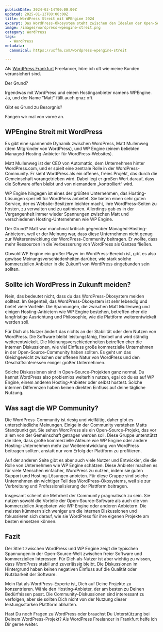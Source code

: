 ```yaml
---
publishDate: 2024-03-14T00:00:00Z
updated: 2025-01-13T00:00:00Z
title: WordPress Streit mit WPEngine 2024
excerpt: Das WordPress-Ökosystem steht zwischen den Idealen der Open-Source-Community und dem wachsenden Einfluss kommerzieller Unternehmen wie WP Engine. Matt Mullenweg, Mitgründer von WordPress, betont die Bedeutung der Gemeinschaft.
image: /images/wordpress-wpengine-streit.png
category: WordPress
tags:
  - WordPress
metadata:
  canonical: https://uxffm.com/wordpress-wpengine-streit

---
```


Als <a href="/service/wordpress-frankfurt">WordPress Frankfurt</a> Freelancer, höre ich oft wie meine Kunden verunsichert sind.

Der Grund?

Irgendwas mit WordPress und einem Hostinganbieter namens WPEngine. Ja, und der Name "Matt" fällt auch gnaz oft.

Gibt es Grund zu Besorgnis?

Fangen wir mal von vorne an.

## WPEngine Streit mit WordPress

Es gibt eine spannende Dynamik zwischen WordPress, Matt Mullenweg (dem Mitgründer von WordPress), und WP Engine (einem beliebten Managed-Hosting-Anbieter für WordPress-Websites).

Matt Mullenweg ist der CEO von Automattic, dem Unternehmen hinter WordPress.com, und er spielt eine zentrale Rolle in der WordPress-Community. Er sieht WordPress als ein offenes, freies Projekt, das durch die Gemeinschaft vorangetrieben wird. Dabei legt er großen Wert darauf, dass die Software offen bleibt und von niemandem „kontrolliert“ wird.

WP Engine hingegen ist eines der größten Unternehmen, das Hosting-Lösungen speziell für WordPress anbietet. Sie bieten einen sehr guten Service, der es Website-Besitzern leichter macht, ihre WordPress-Seiten zu hosten, zu verwalten und zu optimieren. Allerdings gab es in der Vergangenheit immer wieder Spannungen zwischen Matt und verschiedenen Hosting-Unternehmen wie WP Engine.

Der Grund? Matt war manchmal kritisch gegenüber Managed-Hosting-Anbietern, weil er der Meinung war, dass diese Unternehmen nicht genug zur Weiterentwicklung der WordPress-Community beitragen. Er wollte, dass mehr Ressourcen in die Verbesserung von WordPress als Ganzes fließen.

Obwohl WP Engine ein großer Player im WordPress-Bereich ist, gibt es also gewisse Meinungsverschiedenheiten darüber, wie stark solche kommerziellen Anbieter in die Zukunft von WordPress eingebunden sein sollten.

## Sollte ich WordPress in Zukunft meiden?

Nein, das bedeutet nicht, dass du das WordPress-Ökosystem meiden solltest. Im Gegenteil, das WordPress-Ökosystem ist sehr lebendig und bietet viele Vorteile. Die Spannungen, die zwischen Matt Mullenweg und einigen Hosting-Anbietern wie WP Engine bestehen, betreffen eher die langfristige Ausrichtung und Philosophie, wie die Plattform weiterentwickelt werden soll.

Für Dich als Nutzer ändert das nichts an der Stabilität oder dem Nutzen von WordPress. Die Software bleibt leistungsfähig, flexibel und wird ständig weiterentwickelt. Die Meinungsverschiedenheiten betreffen eher die internen Diskussionen, wie viel Einfluss große kommerzielle Unternehmen in der Open-Source-Community haben sollten. Es geht um das Gleichgewicht zwischen der offenen Natur von WordPress und den Geschäftsinteressen einiger großer Unternehmen.

Solche Diskussionen sind in Open-Source-Projekten ganz normal. Du kannst WordPress also problemlos weiterhin nutzen, egal ob du es auf WP Engine, einem anderen Hosting-Anbieter oder selbst hostest. Solche internen Differenzen haben keinen direkten Einfluss auf deine tägliche Nutzung.

## Was sagt die WP Community?

Die WordPress-Community ist riesig und vielfältig, daher gibt es unterschiedliche Meinungen. Einige in der Community verstehen Matts Standpunkt gut. Sie sehen WordPress als ein Open-Source-Projekt, das vor allem von der Gemeinschaft getragen werden soll. Diese Gruppe unterstützt die Idee, dass große kommerzielle Akteure wie WP Engine oder andere Hosting-Unternehmen mehr zur Weiterentwicklung von WordPress beitragen sollten, anstatt nur vom Erfolg der Plattform zu profitieren.

Auf der anderen Seite gibt es aber auch viele Nutzer und Entwickler, die die Rolle von Unternehmen wie WP Engine schätzen. Diese Anbieter machen es für viele Menschen einfacher, WordPress zu nutzen, indem sie guten Support und Hosting-Lösungen anbieten. Für diese Gruppe sind solche Unternehmen ein wichtiger Teil des WordPress-Ökosystems, weil sie zur Verbreitung und Professionalisierung der Plattform beitragen.

Insgesamt scheint die Mehrheit der Community pragmatisch zu sein. Sie nutzen sowohl die Vorteile der Open-Source-Software als auch die von kommerziellen Angeboten wie WP Engine oder anderen Anbietern. Die meisten kümmern sich weniger um die internen Diskussionen und fokussieren sich darauf, wie sie WordPress für ihre eigenen Projekte am besten einsetzen können.

## Fazit

Der Streit zwischen WordPress und WP Engine zeigt die typischen Spannungen in der Open-Source-Welt zwischen freier Software und kommerziellen Interessen. Für Dich als Nutzer ist aber wichtig zu wissen, dass WordPress stabil und zuverlässig bleibt. Die Diskussionen im Hintergrund haben keinen negativen Einfluss auf die Qualität oder Nutzbarkeit der Software.

Mein Rat als WordPress-Experte ist, Dich auf Deine Projekte zu konzentrieren. Wähle den Hosting-Anbieter, der am besten zu Deinen Bedürfnissen passt. Die Community-Diskussionen sind interessant zu verfolgen, aber sie sollten Dich nicht von der Nutzung dieser leistungsstarken Plattform abhalten.

Hast Du noch Fragen zu WordPress oder brauchst Du Unterstützung bei Deinem WordPress-Projekt? Als WordPress Freelancer in Frankfurt helfe ich Dir gerne weiter.

